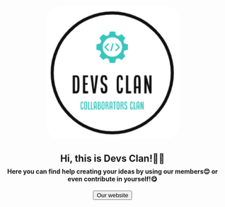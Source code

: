 <html>
    <body>
        <div align="center">
        <img src="./images/devs_clan_logo.png" width="300" height="300" style="border-radius:10%">
        <h2 style="margin-left:0px;text-align: center;">Hi, this is Devs Clan!👋🏼</h2>
        <h4 style="margin-top:-10px;margin-right:0px;text-align: center;">Here you can find help creating your ideas by using our members😊 or even contribute in yourself!😋</h4>
        <a target="_blank" href="https://devs-clan.web.app/"><button>Our website</button></a>
        </div>    
    </body>
</html>

<!--img-> style="width:60%;height:50%;display: block;margin-left:auto; margin-right: auto;border-radius: 10%;" -->
